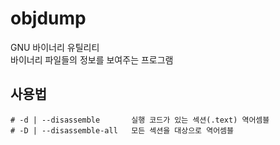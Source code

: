 # objdump

GNU 바이너리 유틸리티  
바이너리 파일들의 정보를 보여주는 프로그램

## 사용법

```text
# -d | --disassemble       실행 코드가 있는 섹션(.text) 역어셈블 
# -D | --disassemble-all   모든 섹션을 대상으로 역어셈블
```

